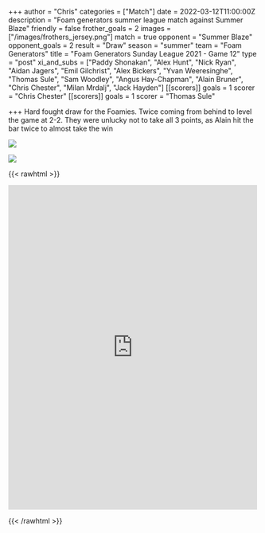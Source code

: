 +++
author = "Chris"
categories = ["Match"]
date = 2022-03-12T11:00:00Z
description = "Foam generators summer league match against Summer Blaze"
friendly = false
frother_goals = 2
images = ["/images/frothers_jersey.png"]
match = true
opponent = "Summer Blaze"
opponent_goals = 2
result = "Draw"
season = "summer"
team = "Foam Generators"
title = "Foam Generators Sunday League 2021 - Game 12"
type = "post"
xi_and_subs = ["Paddy Shonakan", "Alex Hunt", "Nick Ryan", "Aidan Jagers", "Emil Gilchrist", "Alex Bickers", "Yvan Weeresinghe", "Thomas Sule", "Sam Woodley", "Angus Hay-Chapman", "Alain Bruner", "Chris Chester", "Milan Mrdalj", "Jack Hayden"]
[[scorers]]
goals = 1
scorer = "Chris Chester"
[[scorers]]
goals = 1
scorer = "Thomas Sule"

+++
Hard fought draw for the Foamies. Twice coming from behind to level the game at 2-2. They were unlucky not to take all 3 points, as Alain hit the bar twice to almost take the win

![](/images/276119287_3619883734904572_4208441923048104981_n.jpg)

![](/images/276092013_3619884084904537_4592709968592627242_n.jpg)

{{< rawhtml >}} <div class="row"> <iframe src="https://www.facebook.com/plugins/post.php?href=https%3A%2F%2Fwww.facebook.com%2FNZSundayFootball%2Fposts%2F3619884394904506&show_text=true&width=500" width="500" height="652" style="border:none;overflow:hidden" scrolling="no" frameborder="0" allowfullscreen="true" allow="autoplay; clipboard-write; encrypted-media; picture-in-picture; web-share"></iframe></div>

{{< /rawhtml >}}
